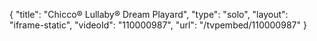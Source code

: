 {
    "title": "Chicco&reg; Lullaby&reg; Dream Playard",
    "type": "solo",
    "layout": "iframe-static",
    "videoId": "110000987",
    "url": "\/tvpembed\/110000987"
}